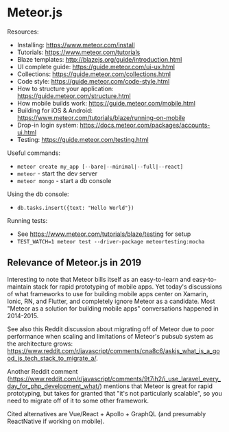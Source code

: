 # Meteor.js

Resources:

  * Installing: https://www.meteor.com/install
  * Tutorials: https://www.meteor.com/tutorials
  * Blaze templates: http://blazejs.org/guide/introduction.html
  * UI complete guide: https://guide.meteor.com/ui-ux.html
  * Collections: https://guide.meteor.com/collections.html
  * Code style: https://guide.meteor.com/code-style.html
  * How to structure your application: https://guide.meteor.com/structure.html
  * How mobile builds work: https://guide.meteor.com/mobile.html
  * Building for iOS & Android: https://www.meteor.com/tutorials/blaze/running-on-mobile
  * Drop-in login system: https://docs.meteor.com/packages/accounts-ui.html
  * Testing: https://guide.meteor.com/testing.html

Useful commands:

  * `meteor create my_app [--bare|--minimal|--full|--react]`
  * `meteor` - start the dev server
  * `meteor mongo` - start a db console

Using the db console:

  * `db.tasks.insert({text: "Hello World"})`

Running tests:

  * See https://www.meteor.com/tutorials/blaze/testing for setup
  * `TEST_WATCH=1 meteor test --driver-package meteortesting:mocha`


## Relevance of Meteor.js in 2019

Interesting to note that Meteor bills itself as an easy-to-learn and easy-to-maintain stack for rapid prototyping of mobile apps. Yet today's discussions of what frameworks to use for building mobile apps center on Xamarin, Ionic, RN, and Flutter, and completely ignore Meteor as a candidate. Most "Meteor as a solution for building mobile apps" conversations happened in 2014-2015.

See also this Reddit discussion about migrating off of Meteor due to poor performance when scaling and limitations of Meteor's pubsub system as the architecture grows: https://www.reddit.com/r/javascript/comments/cna8c6/askjs_what_is_a_good_js_tech_stack_to_migrate_a/.

Another Reddit comment (https://www.reddit.com/r/javascript/comments/9t7ih2/i_use_laravel_every_day_for_php_development_what/) mentions that Meteor is great for rapid prototyping, but takes for granted that "it's not particularly scalable", so you need to migrate off of it to some other framework.

Cited alternatives are Vue/React + Apollo + GraphQL (and presumably ReactNative if working on mobile).
